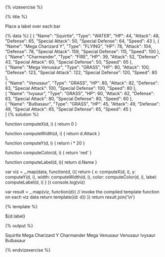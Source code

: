 {% vizexercise %}

{% title %}

Place a label over each bar

{% data %}
[
  {
    "Name": "Squirtle",
    "Type": "WATER",
    "HP": 44,
    "Attack": 48,
    "Defense": 65,
    "Special Attack": 50,
    "Special Defense": 64,
    "Speed": 43
  },
  {
    "Name": "Mega Charizard Y",
    "Type": "FLYING",
    "HP": 78,
    "Attack": 104,
    "Defense": 78,
    "Special Attack": 159,
    "Special Defense": 115,
    "Speed": 100
  },  
  {
    "Name": "Charmander",
    "Type": "FIRE",
    "HP": 39,
    "Attack": 52,
    "Defense": 43,
    "Special Attack": 60,
    "Special Defense": 50,
    "Speed": 65
  },  
  {
    "Name": "Mega Venusaur",
    "Type": "GRASS",
    "HP": 80,
    "Attack": 100,
    "Defense": 123,
    "Special Attack": 122,
    "Special Defense": 120,
    "Speed": 80
  },  
  {
    "Name": "Venusaur",
    "Type": "GRASS",
    "HP": 80,
    "Attack": 82,
    "Defense": 83,
    "Special Attack": 100,
    "Special Defense": 100,
    "Speed": 80
  },    
  {
    "Name": "Ivysaur",
    "Type": "GRASS",
    "HP": 60,
    "Attack": 62,
    "Defense": 63,
    "Special Attack": 80,
    "Special Defense": 80,
    "Speed": 60
  },    
  {
    "Name": "Bulbasaur",
    "Type": "GRASS",
    "HP": 45,
    "Attack": 49,
    "Defense": 49,
    "Special Attack": 65,
    "Special Defense": 65,
    "Speed": 45
  }  
]
{% solution %}

function computeX(d, i) {
    return 0
}

function computeWidth(d, i) {
    return d.Attack
}

function computeY(d, i) {
    return i * 20
}

function computeColor(d, i) {
    return 'red'
}

function computeLabel(d, i){
  return d.Name
}

var viz = _.map(data, function(d, i){
            return {
                x: computeX(d, i),
                y: computeY(d, i),
                width: computeWidth(d, i),
                color: computeColor(d, i),
                label: computeLabel(d, i)
            }
         })
console.log(viz)

var result = _.map(viz, function(d){
         // invoke the compiled template function on each viz data
         return template({d: d})
     })
return result.join('\n')

{% template %}

<g transform="translate(0 ${d.y})">
    <rect         
         width="${d.width}"
         height="20"
         style="fill:${d.color};
                stroke-width:3;
                stroke:rgb(0,0,0)" />
    <text transform="translate(0 15)">
        ${d.label}
    </text>
</g>

{% output %}

<g transform="translate(0 0)">
    <rect         
         width="48"
         height="20"
         style="fill:red;
                stroke-width:3;
                stroke:rgb(0,0,0)" />
    <text transform="translate(0 15)">
        Squirtle
    </text>
</g>
<g transform="translate(0 20)">
    <rect         
         width="104"
         height="20"
         style="fill:red;
                stroke-width:3;
                stroke:rgb(0,0,0)" />
    <text transform="translate(0 15)">
        Mega Charizard Y
    </text>
</g>
<g transform="translate(0 40)">
    <rect         
         width="52"
         height="20"
         style="fill:red;
                stroke-width:3;
                stroke:rgb(0,0,0)" />
    <text transform="translate(0 15)">
        Charmander
    </text>
</g>
<g transform="translate(0 60)">
    <rect         
         width="100"
         height="20"
         style="fill:red;
                stroke-width:3;
                stroke:rgb(0,0,0)" />
    <text transform="translate(0 15)">
        Mega Venusaur
    </text>
</g>
<g transform="translate(0 80)">
    <rect         
         width="82"
         height="20"
         style="fill:red;
                stroke-width:3;
                stroke:rgb(0,0,0)" />
    <text transform="translate(0 15)">
        Venusaur
    </text>
</g>
<g transform="translate(0 100)">
    <rect         
         width="62"
         height="20"
         style="fill:red;
                stroke-width:3;
                stroke:rgb(0,0,0)" />
    <text transform="translate(0 15)">
        Ivysaur
    </text>
</g>
<g transform="translate(0 120)">
    <rect         
         width="49"
         height="20"
         style="fill:red;
                stroke-width:3;
                stroke:rgb(0,0,0)" />
    <text transform="translate(0 15)">
        Bulbasaur
    </text>
</g>

{% endvizexercise %}
